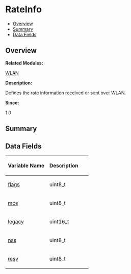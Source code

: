 # RateInfo<a name="EN-US_TOPIC_0000001054918191"></a>

-   [Overview](#section842723827165636)
-   [Summary](#section629804982165636)
-   [Data Fields](#pub-attribs)

## **Overview**<a name="section842723827165636"></a>

**Related Modules:**

[WLAN](wlan.md)

**Description:**

Defines the rate information received or sent over WLAN. 

**Since:**

1.0

## **Summary**<a name="section629804982165636"></a>

## Data Fields<a name="pub-attribs"></a>

<a name="table2121680429165636"></a>
<table><thead align="left"><tr id="row1587470431165636"><th class="cellrowborder" valign="top" width="50%" id="mcps1.1.3.1.1"><p id="p598050462165636"><a name="p598050462165636"></a><a name="p598050462165636"></a>Variable Name</p>
</th>
<th class="cellrowborder" valign="top" width="50%" id="mcps1.1.3.1.2"><p id="p391863542165636"><a name="p391863542165636"></a><a name="p391863542165636"></a>Description</p>
</th>
</tr>
</thead>
<tbody><tr id="row500042955165636"><td class="cellrowborder" valign="top" width="50%" headers="mcps1.1.3.1.1 "><p id="p1702944411165636"><a name="p1702944411165636"></a><a name="p1702944411165636"></a><a href="wlan.md#gaaf4d141dbf9493524661415d7940b853">flags</a></p>
</td>
<td class="cellrowborder" valign="top" width="50%" headers="mcps1.1.3.1.2 "><p id="p1602272691165636"><a name="p1602272691165636"></a><a name="p1602272691165636"></a>uint8_t </p>
</td>
</tr>
<tr id="row496519150165636"><td class="cellrowborder" valign="top" width="50%" headers="mcps1.1.3.1.1 "><p id="p1174398246165636"><a name="p1174398246165636"></a><a name="p1174398246165636"></a><a href="wlan.md#ga5a8aea5e5f47700d6634ec48dc4a1f9f">mcs</a></p>
</td>
<td class="cellrowborder" valign="top" width="50%" headers="mcps1.1.3.1.2 "><p id="p87987011165636"><a name="p87987011165636"></a><a name="p87987011165636"></a>uint8_t </p>
</td>
</tr>
<tr id="row509726016165636"><td class="cellrowborder" valign="top" width="50%" headers="mcps1.1.3.1.1 "><p id="p1148705005165636"><a name="p1148705005165636"></a><a name="p1148705005165636"></a><a href="wlan.md#gaf51b764aa77423df71236454f2804a62">legacy</a></p>
</td>
<td class="cellrowborder" valign="top" width="50%" headers="mcps1.1.3.1.2 "><p id="p898773159165636"><a name="p898773159165636"></a><a name="p898773159165636"></a>uint16_t </p>
</td>
</tr>
<tr id="row2072939513165636"><td class="cellrowborder" valign="top" width="50%" headers="mcps1.1.3.1.1 "><p id="p1369646117165636"><a name="p1369646117165636"></a><a name="p1369646117165636"></a><a href="wlan.md#gac9516b58cac5a7294541958513514c0b">nss</a></p>
</td>
<td class="cellrowborder" valign="top" width="50%" headers="mcps1.1.3.1.2 "><p id="p49492927165636"><a name="p49492927165636"></a><a name="p49492927165636"></a>uint8_t </p>
</td>
</tr>
<tr id="row2037524894165636"><td class="cellrowborder" valign="top" width="50%" headers="mcps1.1.3.1.1 "><p id="p1696579572165636"><a name="p1696579572165636"></a><a name="p1696579572165636"></a><a href="wlan.md#ga740712d61cb553af65d36d1a65f0a483">resv</a></p>
</td>
<td class="cellrowborder" valign="top" width="50%" headers="mcps1.1.3.1.2 "><p id="p1911938807165636"><a name="p1911938807165636"></a><a name="p1911938807165636"></a>uint8_t </p>
</td>
</tr>
</tbody>
</table>

